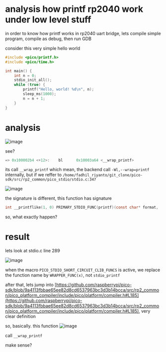 # analysis how printf rp2040 work under low level stuff

in order to know how printf works in rp2040 uart bridge, lets compile simple program, compile as debug, then run GDB

consider this very simple hello world

```c
#include <pico/printf.h>
#include <pico/time.h>

int main() {
    int n = 0;
    stdio_init_all();
    while (true) {
        printf("Hello, world! %d\n", n);
        sleep_ms(1000);
        n = n + 1;
    }
}
```

# analysis

![image](/assets/c9a172f5c6ce190e648f88df4af894d4d115b23d2128cad758833395f62d3f5e5d2ef9cb3dc4d695806f538fa26510bf6bc0da2b995b7fceeaff4899.png)

see?
```c
=> 0x100002b4 <+12>:    bl      0x10003a64 <__wrap_printf>
```

its call `__wrap_printf` which mean, the backend call `-Wl,--wrap=printf` internally, but if we reffer to `/home/fadhil_riyanto/git_clone/pico-sdk/src/rp2_common/pico_stdio/stdio.c:347`

![image](/assets/44f66f5c4e0c51a2c0b4bc3885079beb5de306725363b91ba2a38898bf59d0e76fe467ec3abf98eb4881aaf0ce408cf5ebd19b28747ef3720bb99107.png)

the signature is different, this function has signature 

```c
int __printflike(1, 0) PRIMARY_STDIO_FUNC(printf)(const char* format, ...)
```

so, what exactly happen?

# result
lets look at stdio.c line 289

![image](/assets/a00ffec057742b32cb76c8db0d3da75c299ceba49a218edf9d559fb31eb9ae029da9b798e2d255ca0af5754dcd7ac62929645ad3aa63155c62bf61a8.png)

when the macro `PICO_STDIO_SHORT_CIRCUIT_CLIB_FUNCS` is active, we replace the function name by `WRAPPER_FUNC(x)`, not `stdio_printf`

after that, lets jump into [https://github.com/raspberrypi/pico-sdk/blob/9a4113fbbae65ee82d8cd6537963bc3d3b14bcca/src/rp2_common/pico_platform_compiler/include/pico/platform/compiler.h#L185](https://github.com/raspberrypi/pico-sdk/blob/9a4113fbbae65ee82d8cd6537963bc3d3b14bcca/src/rp2_common/pico_platform_compiler/include/pico/platform/compiler.h#L185), very clear definition


so, basically. this function 
![image](/assets/b0dbbe24380b5411221dbffcf2cb8409180135d704b9ede610a1e8f3e032a9ce6071551b9c2628a7d85fec6dcb88aa3f8b529d15999cdf75570fdab8.png)

call `__wrap_printf`

make sense?

#